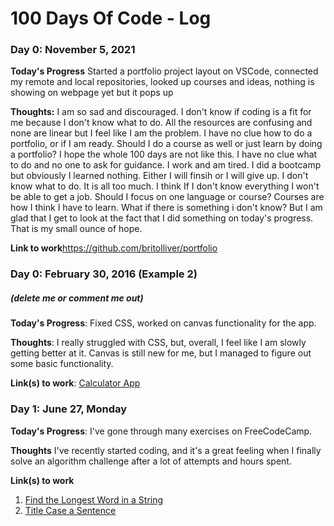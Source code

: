 # 100 Days Of Code - Log

### Day 0: November 5, 2021
<!-- ##### (delete me or comment me out)

**Today's Progress**: Fixed CSS, worked on canvas functionality for the app.

**Thoughts:** I really struggled with CSS, but, overall, I feel like I am slowly getting better at it. Canvas is still new for me, but I managed to figure out some basic functionality.

**Link to work:** [Calculator App](http://www.example.com) -->
**Today's Progress** Started a portfolio project layout on VSCode, connected my remote and local repositories, looked up courses and ideas, nothing is showing on webpage yet but it pops up

**Thoughts:** I am so sad and discouraged. I don't know if coding is a fit for me because I don't know what to do. All the resources are confusing and none are linear but I feel like I am the problem. I have no clue how to do a portfolio, or if I am ready. Should I do a course as well or just learn by doing a portfolio? I hope the whole 100 days are not like this. I have no clue what to do and no one to ask for guidance. I work and am tired. I did a bootcamp but obviously I learned nothing. Either I will finsih or I will give up. I don't know what to do. It is all too much. I think If I don't know everything I won't be able to get a job. Should I focus on one language or course? Courses are how I think I have to learn. What if there is something i don't know? But I am glad that I get to look at the fact that I did something on today's progress. That is my small ounce of hope.

**Link to work**https://github.com/britolliver/portfolio

### Day 0: February 30, 2016 (Example 2)
##### (delete me or comment me out)

**Today's Progress**: Fixed CSS, worked on canvas functionality for the app.

**Thoughts**: I really struggled with CSS, but, overall, I feel like I am slowly getting better at it. Canvas is still new for me, but I managed to figure out some basic functionality.

**Link(s) to work**: [Calculator App](http://www.example.com)


### Day 1: June 27, Monday

**Today's Progress**: I've gone through many exercises on FreeCodeCamp.

**Thoughts** I've recently started coding, and it's a great feeling when I finally solve an algorithm challenge after a lot of attempts and hours spent.

**Link(s) to work**
1. [Find the Longest Word in a String](https://www.freecodecamp.com/challenges/find-the-longest-word-in-a-string)
2. [Title Case a Sentence](https://www.freecodecamp.com/challenges/title-case-a-sentence)
